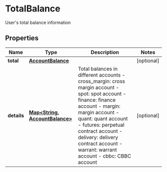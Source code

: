 
# TotalBalance

User's total balance information

## Properties

Name | Type | Description | Notes
------------ | ------------- | ------------- | -------------
**total** | [**AccountBalance**](AccountBalance.md) |  |  [optional]
**details** | [**Map&lt;String, AccountBalance&gt;**](AccountBalance.md) | Total balances in different accounts  - cross_margin: cross margin account - spot: spot account - finance: finance account - margin: margin account - quant: quant account - futures: perpetual contract account - delivery: delivery contract account - warrant: warrant account - cbbc: CBBC account |  [optional]

